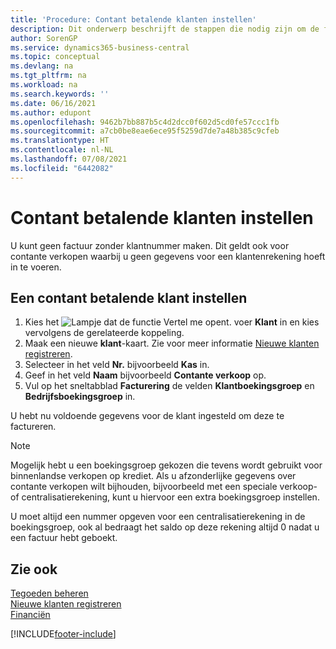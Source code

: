 ```yaml
---
title: 'Procedure: Contant betalende klanten instellen'
description: Dit onderwerp beschrijft de stappen die nodig zijn om de factuur met een klantnummer in te stellen voor klanten die contant betalen.
author: SorenGP
ms.service: dynamics365-business-central
ms.topic: conceptual
ms.devlang: na
ms.tgt_pltfrm: na
ms.workload: na
ms.search.keywords: ''
ms.date: 06/16/2021
ms.author: edupont
ms.openlocfilehash: 9462b7bb887b5c4d2dcc0f602d5cd0fe57ccc1fb
ms.sourcegitcommit: a7cb0be8eae6ece95f5259d7de7a48b385c9cfeb
ms.translationtype: HT
ms.contentlocale: nl-NL
ms.lasthandoff: 07/08/2021
ms.locfileid: "6442082"
---
```

# <a name="set-up-cash-customers"></a>Contant betalende klanten instellen
U kunt geen factuur zonder klantnummer maken. Dit geldt ook voor contante verkopen waarbij u geen gegevens voor een klantenrekening hoeft in te voeren.  

## <a name="to-set-up-a-cash-customer"></a>Een contant betalende klant instellen  
1.  Kies het ![Lampje dat de functie Vertel me opent.](media/ui-search/search_small.png "Vertel me wat u wilt doen") voer **Klant** in en kies vervolgens de gerelateerde koppeling.  
2.  Maak een nieuwe **klant**-kaart. Zie voor meer informatie [Nieuwe klanten registreren](sales-how-register-new-customers.md).
3.  Selecteer in het veld **Nr.** bijvoorbeeld **Kas** in.  
4.  Geef in het veld **Naam** bijvoorbeeld **Contante verkoop** op.  
5.  Vul op het sneltabblad **Facturering** de velden **Klantboekingsgroep** en **Bedrijfsboekingsgroep** in.  

 U hebt nu voldoende gegevens voor de klant ingesteld om deze te factureren.  

> [!NOTE]  
>  Mogelijk hebt u een boekingsgroep gekozen die tevens wordt gebruikt voor binnenlandse verkopen op krediet. Als u afzonderlijke gegevens over contante verkopen wilt bijhouden, bijvoorbeeld met een speciale verkoop- of centralisatierekening, kunt u hiervoor een extra boekingsgroep instellen.  
>   
>  U moet altijd een nummer opgeven voor een centralisatierekening in de boekingsgroep, ook al bedraagt het saldo op deze rekening altijd 0 nadat u een factuur hebt geboekt.  

## <a name="see-also"></a>Zie ook
[Tegoeden beheren](receivables-manage-receivables.md)  
[Nieuwe klanten registreren](sales-how-register-new-customers.md)    
[Financiën](finance.md)  



[!INCLUDE[footer-include](includes/footer-banner.md)]
